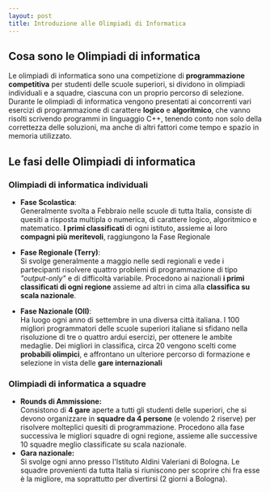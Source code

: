 ```yaml
---
layout: post
title: Introduzione alle Olimpiadi di Informatica
---
```

## Cosa sono le Olimpiadi di informatica
Le olimpiadi di informatica sono una competizione di **programmazione competitiva** per studenti delle scuole superiori, si dividono in olimpiadi individuali e a squadre, ciascuna con un proprio percorso di selezione.
Durante le olimpiadi di informatica vengono presentati ai concorrenti vari esercizi di programmazione di carattere **logico** e **algoritmico**, che vanno risolti scrivendo programmi in linguaggio C++, tenendo conto non solo della correttezza delle soluzioni, ma anche di altri fattori come tempo e spazio in memoria utilizzato.

## Le fasi delle Olimpiadi di informatica
### Olimpiadi di informatica individuali

- **Fase Scolastica**:  
	Generalmente svolta a Febbraio nelle scuole di tutta Italia, consiste di quesiti a risposta multipla o numerica, di carattere logico, algoritmico e matematico.
	**I primi classificati** di ogni istituto, assieme ai loro **compagni più meritevoli**, raggiungono la Fase Regionale

- **Fase Regionale (Terry)**:  
	Si svolge generalmente a maggio nelle sedi regionali e vede i partecipanti risolvere quattro problemi di programmazione di tipo *"output-only"* e di difficoltà variabile. Procedono ai nazionali **i primi classificati di ogni regione** assieme ad altri in cima alla **classifica su scala nazionale**.

- **Fase Nazionale (OII)**:  
	Ha luogo ogni anno di settembre in una diversa città italiana.
	I 100 migliori programmatori delle scuole superiori italiane si sfidano nella risoluzione di tre o quattro ardui esercizi, per ottenere le ambite medaglie.
	Dei migliori in classifica, circa 20 vengono scelti come **probabili olimpici**, e affrontano un ulteriore percorso di formazione e selezione in vista delle **gare internazionali**

### Olimpiadi di informatica a squadre
- **Rounds di Ammissione:**  
	Consistono di **4 gare** aperte a tutti gli studenti delle superiori, che si  devono organizzare in **squadre da 4 persone** (e volendo 2 riserve) per risolvere molteplici quesiti di programmazione.
	Procedono alla fase successiva le migliori squadre di ogni regione, assieme alle successive 10 squadre meglio classificate su scala nazionale.
- **Gara nazionale:**  
	Si svolge ogni anno presso l'Istituto Aldini Valeriani di Bologna.
	Le squadre provenienti da tutta Italia si riuniscono per scoprire chi fra esse è la migliore, ma soprattutto per divertirsi (2 giorni a Bologna).